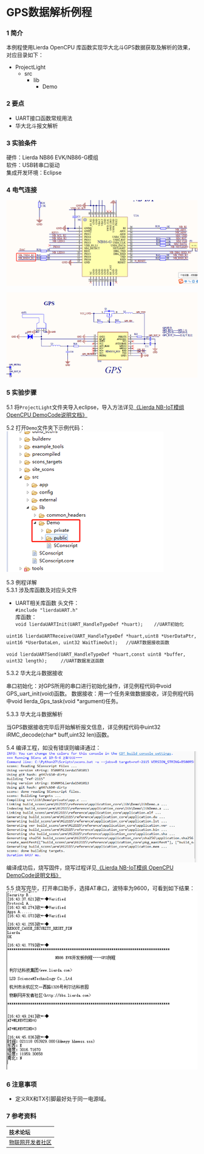 # GPS数据解析例程

### 1 简介

本例程使用Lierda OpenCPU 库函数实现华大北斗GPS数据获取及解析的效果，对应目录如下：

- ProjectLight
  - src
    - lib
      - Demo

### 2 要点

- UART接口函数常规用法
- 华大北斗报文解析

### 3 实验条件

硬件：Lierda NB86 EVK/NB86-G模组  
软件：USB转串口驱动  
集成开发环境：Eclipse  

### 4 电气连接
![HDC1000传感器连接示意图](../../Picture/GPS1.png)

![HDC1000传感器连接示意图](../../Picture/GPS2.png)
### 5 实验步骤
5.1 将`ProjectLight`文件夹导入eclipse，导入方法详见[《Lierda NB-IoT模组 OpenCPU DemoCode说明文档》
](../../Doc/基本资料/Lierda_NB-IoT模组OpenCPU_DEMO说明文档V1.8_190403.pdf)

5.2 打开`Demo`文件夹下示例代码：  
![示例代码](../../Picture/光感示例代码1.png)

5.3 例程详解  
5.3.1 涉及库函数及对应头文件  
- UART相关库函数 
头文件：  
`#include "lierdaUART.h"`  
库函数：  
`void lierdaUARTInit(UART_HandleTypeDef *huart);	//UART初始化`

`uint16 lierdaUARTReceive(UART_HandleTypeDef *huart,uint8 *UserDataPtr, uint16 *UserDataLen, uint32 WaitTimeOut);	//UART数据接收函数`

`void lierdaUARTSend(UART_HandleTypeDef *huart,const uint8 *buffer, uint32 length); 	//UART数据发送函数`


5.3.2 华大北斗数据接收

串口初始化：对GPS所用的串口进行初始化操作，详见例程代码中void GPS_uart_init(void)函数。
数据接收：用一个任务来做数据接收，详见例程代码中void lierda_Gps_task(void *argument)任务。

5.3.3 华大北斗数据解析

当GPS数据接收完毕后开始解析报文信息，详见例程代码中uint32 iRMC_decode(char* buff,uint32 len)函数。

5.4  编译工程，如没有错误则编译通过：  
![编译结果](../../Picture/编译结果.jpg)  
编译成功后，烧写固件，烧写过程详见[《Lierda NB-IoT模组 OpenCPU DemoCode说明文档》
](../../Doc/基本资料/Lierda_NB-IoT模组OpenCPU_DEMO说明文档V1.8_190403.pdf)

5.5 烧写完毕，打开串口助手，选择AT串口，波特率为9600，可看到如下结果：  
![结果展示](../../Picture/GPS结果展示.png)

### 6 注意事项

- 定义RX和TX引脚最好处于同一电源域。


### 7 参考资料

| 技术论坛 |
| :----------- |
| [物联网开发者社区](http://bbs.lierda.com) |